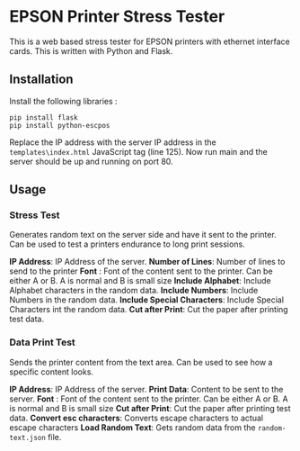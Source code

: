 # EPSON Printer Stress Tester

This is a web based stress tester for EPSON printers with ethernet interface cards. This is written with Python and Flask.

## Installation

Install the following libraries :

```shell
pip install flask
pip install python-escpos
```

Replace the IP address with the server IP address in the `templates\index.html` JavaScript tag (line 125). Now run main and the  server should be up and running on port 80.

## Usage
### Stress Test
Generates random text on the server side and have it sent to the printer. Can be used to test a printers endurance to long print sessions.

**IP Address**: IP Address of the server.
**Number of Lines**: Number of lines to send to the printer
**Font** : Font of the content sent to the printer. Can be either A or B. A is normal and B is small size
**Include Alphabet**: Include Alphabet characters in the random data.
**Include Numbers**: Include Numbers in the random data.
**Include Special Characters**: Include Special Characters int the random data.
**Cut after Print**: Cut the paper after printing test data.

### Data Print Test
Sends the printer content from the text area. Can be used to see how a specific content looks.

**IP Address**: IP Address of the server.
**Print Data**: Content to be sent to the server.
**Font** : Font of the content sent to the printer. Can be either A or B. A is normal and B is small size
**Cut after Print**: Cut the paper after printing test data.
**Convert esc characters**: Converts escape characters to actual escape characters
**Load Random Text**: Gets random data from the `random-text.json` file.